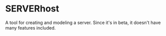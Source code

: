 # SERVERhost
A tool for creating and modeling a server. Since it's in beta, it doesn't have many features included.
